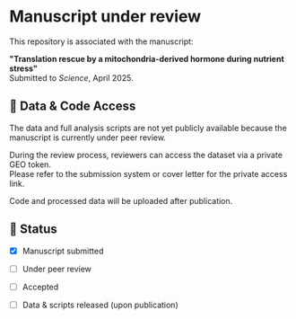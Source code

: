 # Manuscript under review

This repository is associated with the manuscript:

**"Translation rescue by a mitochondria-derived hormone during nutrient stress"**  
Submitted to *Science*, April 2025.

## 🔐 Data & Code Access

The data and full analysis scripts are not yet publicly available because the manuscript is currently under peer review.

During the review process, reviewers can access the dataset via a private GEO token.  
Please refer to the submission system or cover letter for the private access link.

Code and processed data will be uploaded after publication.

## 🔄 Status

- [x] Manuscript submitted  
- [ ] Under peer review  
- [ ] Accepted  
- [ ] Data & scripts released (upon publication)

